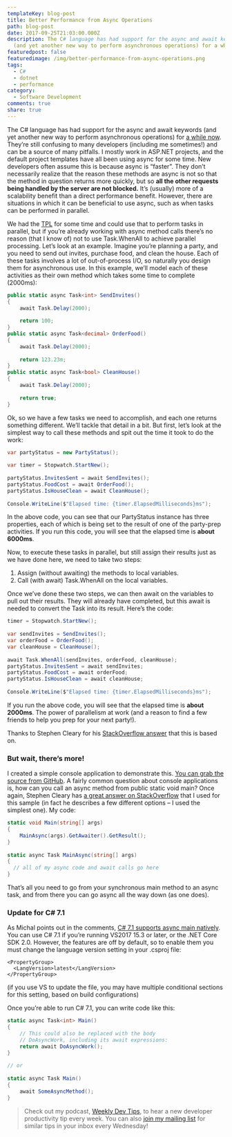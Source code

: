 ```yaml
---
templateKey: blog-post
title: Better Performance from Async Operations
path: blog-post
date: 2017-09-25T21:03:00.000Z
description: The C# language has had support for the async and await keywords
  (and yet another new way to perform asynchronous operations) for a while now.
featuredpost: false
featuredimage: /img/better-performance-from-async-operations.png
tags:
  - C#
  - dotnet
  - performance
category:
  - Software Development
comments: true
share: true
---
```

The C# language has had support for the async and await keywords (and yet another new way to perform asynchronous operations) for [a while now](https://stackoverflow.com/questions/13179923/which-net-version-for-c-sharp-5-async-features). They’re still confusing to many developers (including me sometimes!) and can be a source of many pitfalls. I mostly work in ASP.NET projects, and the default project templates have all been using async for some time. New developers often assume this is because async is “faster”. They don’t necessarily realize that the reason these methods are async is not so that the method in question returns more quickly, but so **all the other requests being handled by the server are not blocked.** It’s (usually) more of a scalability benefit than a direct performance benefit. However, there are situations in which it can be beneficial to use async, such as when tasks can be performed in parallel.

We had the [TPL](https://msdn.microsoft.com/en-us/library/dd537609(v=vs.100).aspx) for some time and could use that to perform tasks in parallel, but if you’re already working with async method calls there’s no reason (that I know of) not to use Task.WhenAll to achieve parallel processing. Let’s look at an example. Imagine you’re planning a party, and you need to send out invites, purchase food, and clean the house. Each of these tasks involves a lot of out-of-process I/O, so naturally you design them for asynchronous use. In this example, we’ll model each of these activities as their own method which takes some time to complete (2000ms):

```csharp
public static async Task<int> SendInvites()
{
    await Task.Delay(2000);
 
    return 100;
}
public static async Task<decimal> OrderFood()
{
    await Task.Delay(2000);
 
    return 123.23m;
}
public static async Task<bool> CleanHouse()
{
    await Task.Delay(2000);
 
    return true;
}
```

Ok, so we have a few tasks we need to accomplish, and each one returns something different. We’ll tackle that detail in a bit. But first, let’s look at the simplest way to call these methods and spit out the time it took to do the work:

```csharp
var partyStatus = new PartyStatus();
 
var timer = Stopwatch.StartNew();
 
partyStatus.InvitesSent = await SendInvites();
partyStatus.FoodCost = await OrderFood();
partyStatus.IsHouseClean = await CleanHouse();
 
Console.WriteLine($"Elapsed time: {timer.ElapsedMilliseconds}ms");
```

In the above code, you can see that our PartyStatus instance has three properties, each of which is being set to the result of one of the party-prep activities. If you run this code, you will see that the elapsed time is **about 6000ms**.

Now, to execute these tasks in parallel, but still assign their results just as we have done here, we need to take two steps:

1. Assign (without awaiting) the methods to local variables.
2. Call (with await) Task.WhenAll on the local variables.

Once we’ve done these two steps, we can then await on the variables to pull out their results. They will already have completed, but this await is needed to convert the Task into its result. Here’s the code:

```csharp
timer = Stopwatch.StartNew();
 
var sendInvites = SendInvites();
var orderFood = OrderFood();
var cleanHouse = CleanHouse();
 
await Task.WhenAll(sendInvites, orderFood, cleanHouse);
partyStatus.InvitesSent = await sendInvites;
partyStatus.FoodCost = await orderFood;
partyStatus.IsHouseClean = await cleanHouse;
 
Console.WriteLine($"Elapsed time: {timer.ElapsedMilliseconds}ms");
```

If you run the above code, you will see that the elapsed time is **about 2000ms**. The power of parallelism at work (and a reason to find a few friends to help you prep for your next party!).

Thanks to Stephen Cleary for his [StackOverflow answer](https://stackoverflow.com/a/17197786/13729) that this is based on.

### But wait, there’s more!

I created a simple console application to demonstrate this. [You can grab the source from GitHub](https://github.com/ardalis/WhenAllTest). A fairly common question about console applications is, how can you call an async method from public static void main? Once again, Stephen Cleary has [a great answer on StackOverflow](https://stackoverflow.com/a/9212343/13729) that I used for this sample (in fact he describes a few different options – I used the simplest one). My code:

```csharp
static void Main(string[] args)
{
    MainAsync(args).GetAwaiter().GetResult();
}
 
static async Task MainAsync(string[] args)
{
  // all of my async code and await calls go here
}
```

That’s all you need to go from your synchronous main method to an async task, and from there you can go async all the way down (as one does).

### Update for C# 7.1

As Michal points out in the comments, [C# 7.1 supports async main natively](https://docs.microsoft.com/en-us/dotnet/csharp/whats-new/csharp-7-1). You can use C# 7.1 if you’re running VS2017 15.3 or later, or the .NET Core SDK 2.0. However, the features are off by default, so to enable them you must change the language version setting in your .csproj file:

```
<PropertyGroup>
  <LangVersion>latest</LangVersion>
</PropertyGroup>
```

(if you use VS to update the file, you may have multiple conditional sections for this setting, based on build configurations)

Once you’re able to run C# 7.1, you can write code like this:

```csharp
static async Task<int> Main()
{
    // This could also be replaced with the body
    // DoAsyncWork, including its await expressions:
    return await DoAsyncWork();
}
 
// or
 
static async Task Main()
{
    await SomeAsyncMethod();
}
```

> Check out my podcast, [Weekly Dev Tips](http://www.weeklydevtips.com/), to hear a new developer productivity tip every week. You can also [join my mailing list](https://ardalis.com/tips) for similar tips in your inbox every Wednesday!
